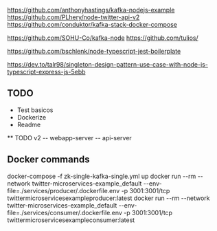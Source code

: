 https://github.com/anthonyhastings/kafka-nodejs-example
https://github.com/PLhery/node-twitter-api-v2
https://github.com/conduktor/kafka-stack-docker-compose

https://github.com/SOHU-Co/kafka-node
https://github.com/tulios/

https://github.com/bschlenk/node-typescript-jest-boilerplate

https://dev.to/talr98/singleton-design-pattern-use-case-with-node-js-typescript-express-js-5ebb

## TODO

- Test basicos
- Dockerize
- Readme

\*\* TODO v2
-- webapp-server
-- api-server

## Docker commands

docker-compose -f zk-single-kafka-single.yml up
docker run --rm --network twitter-microservices-example_default --env-file=./services/producer/.dockerfile.env -p 3001:3001/tcp twittermicroservicesexampleproducer:latest
docker run --rm --network twitter-microservices-example_default --env-file=./services/consumer/.dockerfile.env -p 3001:3001/tcp twittermicroservicesexampleconsumer:latest
